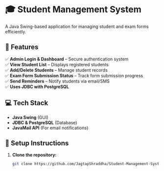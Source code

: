 # 🎓 Student Management System  
A Java Swing-based application for managing student and exam forms efficiently.

## 🚀 Features  
✅ **Admin Login & Dashboard** – Secure authentication system  
✅ **View Student List** – Displays registered students  
✅ **Add/Delete Students** – Manage student records  
✅ **Exam Form Submission Status** – Track form submission progress  
✅ **Send Reminders** – Notify students via email/SMS  
✅ **Uses JDBC with PostgreSQL**  

## 💻 Tech Stack  
- **Java Swing** (GUI)  
- **JDBC & PostgreSQL** (Database)  
- **JavaMail API** (For email notifications)  


## 📂 Setup Instructions  
1. **Clone the repository:**  
   ```sh
   git clone https://github.com/JagtapShraddha/Student-Management-System.git

